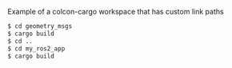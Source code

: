 Example of a colcon-cargo workspace that has custom link paths

```sh
$ cd geometry_msgs
$ cargo build
$ cd ..
$ cd my_ros2_app
$ cargo build
```